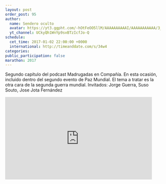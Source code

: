 ```yaml
---
layout: post
order_post: 95
author:
  name: Sendero oculto
  avatar: https://yt3.ggpht.com/-hOtFeOO5llM/AAAAAAAAAAI/AAAAAAAAAAA/3_EYjCEaouo/s88-c-k-no-mo-rj-c0xffffff/photo.jpg
  yt_channel: UCkyQh1WnYp9svBTzIcfJo-Q
schedule:
  cet_time: 2017-01-02 22:00:00 +0000
  international: http://timeanddate.com/s/34w4
categories:
public_participation: false
marathon: 2017
---
```

Segundo capítulo del podcast Madrugadas en Compañía. En esta ocasión, incluido dentro del segundo evento de Paz Mundial.
El tema a tratar es la otra cara de la segunda guerra mundial.
Invitados: Jorge Guerra, Suso Souto, Jose Jota Fernández

<iframe width="475" height="267" src="https://www.youtube.com/embed/7BWyf-1BZUU" frameborder="0" allowfullscreen></iframe>
